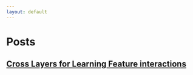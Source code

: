 ```yaml
---
layout: default
---
```


# Posts

## [Cross Layers for Learning Feature interactions](/2024/07/10/cross-layers.html)
